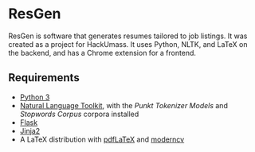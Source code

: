 # ResGen
ResGen is software that generates resumes tailored to job listings. It was created as a project for HackUmass. It uses Python, NLTK, and LaTeX on the backend, and has a Chrome extension for a frontend.

## Requirements
 * [Python 3](https://www.python.org/)
 * [Natural Language Toolkit](http://www.nltk.org/), with the *Punkt Tokenizer Models* and *Stopwords Corpus* corpora installed
 * [Flask](http://flask.pocoo.org/)
 * [Jinja2](http://jinja.pocoo.org/)
 * A LaTeX distribution with [pdfLaTeX](https://www.tug.org/applications/pdftex/) and [moderncv](https://ctan.org/pkg/moderncv)
